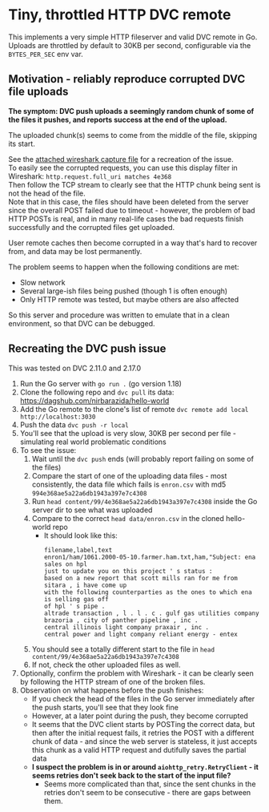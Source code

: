 # Tiny, throttled HTTP DVC remote

This implements a very simple HTTP fileserver and valid DVC remote in Go.
Uploads are throttled by default to 30KB per second, configurable via the `BYTES_PER_SEC` env var.

## Motivation - reliably reproduce corrupted DVC file uploads

**The symptom: DVC push uploads a seemingly random chunk of some of the files it pushes, and reports success at the end of the upload.**

The uploaded chunk(s) seems to come from the middle of the file, skipping its start.

See the [attached wireshark capture file](diagnostics/corrupted-push-example.pcap) for a recreation of the issue.  
To easily see the corrupted requests, you can use this display filter in Wireshark: `http.request.full_uri matches 4e368`  
Then follow the TCP stream to clearly see that the HTTP chunk being sent is not the head of the file.  
Note that in this case, the files should have been deleted from the server since the overall POST failed due to timeout -
however, the problem of bad HTTP POSTs is real, and in many real-life cases the bad requests finish successfully
and the corrupted files get uploaded.

User remote caches then become corrupted in a way that's hard to recover from, and data may be lost permanently. 

The problem seems to happen when the following conditions are met:
* Slow network
* Several large-ish files being pushed (though 1 is often enough)
* Only HTTP remote was tested, but maybe others are also affected

So this server and procedure was written to emulate that in a clean environment, so that DVC can be debugged.

## Recreating the DVC push issue
This was tested on DVC 2.11.0 and 2.17.0

1. Run the Go server with `go run .` (go version 1.18)
2. Clone the following repo and `dvc pull` its data:
https://dagshub.com/nirbarazida/hello-world
3. Add the Go remote to the clone's list of remote `dvc remote add local http://localhost:3030`
4. Push the data `dvc push -r local`
5. You'll see that the upload is very slow, 30KB per second per file - simulating real world problematic conditions
6. To see the issue:
   1. Wait until the `dvc push` ends (will probably report failing on some of the files)
   1. Compare the start of one of the uploading data files - most consistently, the data file which fails is `enron.csv`
      with md5 `994e368ae5a22a6db1943a397e7c4308`
   2. Run `head content/99/4e368ae5a22a6db1943a397e7c4308` inside the Go server dir to see what was uploaded
   3. Compare to the correct `head data/enron.csv` in the cloned hello-world repo
      * It should look like this:
        ```
        filename,label,text
        enron1/ham/1061.2000-05-10.farmer.ham.txt,ham,"Subject: ena sales on hpl
        just to update you on this project ' s status :
        based on a new report that scott mills ran for me from sitara , i have come up
        with the following counterparties as the ones to which ena is selling gas off
        of hpl ' s pipe .
        altrade transaction , l . l . c . gulf gas utilities company
        brazoria , city of panther pipeline , inc .
        central illinois light company praxair , inc .
        central power and light company reliant energy - entex
        ```
   4. You should see a totally different start to the file in `head content/99/4e368ae5a22a6db1943a397e7c4308`
   5. If not, check the other uploaded files as well.
1. Optionally, confirm the problem with Wireshark - it can be clearly seen by following the HTTP stream of one of the broken files.
1. Observation on what happens before the push finishes:
   *  If you check the head of the files in the Go server immediately after the push starts, you'll see that they look fine
   *  However, at a later point during the push, they become corrupted
   *  It seems that the DVC client starts by POSTing the correct data, but then after the initial request
      fails, it retries the POST with a different chunk of data - and since the web server is stateless,
      it just accepts this chunk as a valid HTTP request and dutifully saves the partial data
   * **I suspect the problem is in or around `aiohttp_retry.RetryClient` - it seems retries don't seek back to the start of the input file?**
      * Seems more complicated than that, since the sent chunks in the retries don't seem to be consecutive -
        there are gaps between them.
      